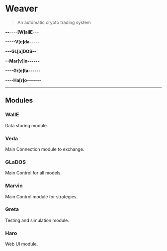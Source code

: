 # Weaver
> An automatic crypto trading system

**------[W]allE---**

**-----V[e]da-----**

**---GL[a]DOS--**

**--Mar[v]in------**

**----Gr[e]ta------**

**----Ha[r]o-------**

---
## Modules

### WallE
Data storing module.

### Veda
Main Connection module to exchange.

### GLaDOS
Main Control for all models.

### Marvin
Main Control module for strategies.

### Greta
Testing and simulation module.

### Haro
Web UI module.
